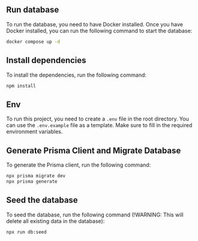 ## Run database
To run the database, you need to have Docker installed. Once you have Docker installed, you can run the following command to start the database:

```bash
docker compose up -d
```

## Install dependencies
To install the dependencies, run the following command:

```bash
npm install
```

## Env
To run this project, you need to create a `.env` file in the root directory. You can use the `.env.example` file as a template. Make sure to fill in the required environment variables.

## Generate Prisma Client and Migrate Database
To generate the Prisma client, run the following command:

```bash
npx prisma migrate dev
npx prisma generate
```

## Seed the database
To seed the database, run the following command (!WARNING: This will delete all existing data in the database):

```bash
npx run db:seed
```

